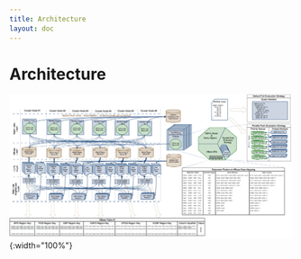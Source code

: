 ```yaml
---
title: Architecture
layout: doc
---
```


# Architecture

![Halyard architecture diagram](img/architecture.png){:width="100%"}

